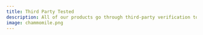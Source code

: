 ```yaml
---
title: Third Party Tested
description: All of our products go through third-party verification to ensure every batch is consistent, pure, and does not contain any harmful chemicals or pesticides.  Every product is guaranteed to include a balanced ratio of full spectrum cannabis extract and THC.
image: chammomile.png
---
```

